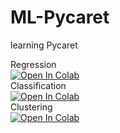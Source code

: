 # ML-Pycaret
learning Pycaret

Regression <br>[![Open In Colab](https://colab.research.google.com/assets/colab-badge.svg)](https://colab.research.google.com/drive/1o852aQXfbZ3P4prDWPPWJaakPbXKvvZ0) 
<br>
Classification <br>[![Open In Colab](https://colab.research.google.com/assets/colab-badge.svg)](https://colab.research.google.com/drive/1HgmaePLc2srKQGIEoU4oYRsz-q1dvROh)
<br>
Clustering <br>
[![Open In Colab](https://colab.research.google.com/assets/colab-badge.svg)](https://colab.research.google.com/drive/1sGWyMNG-aGHxqslunxrHoCuynzbFV1yvA) 
<br>
